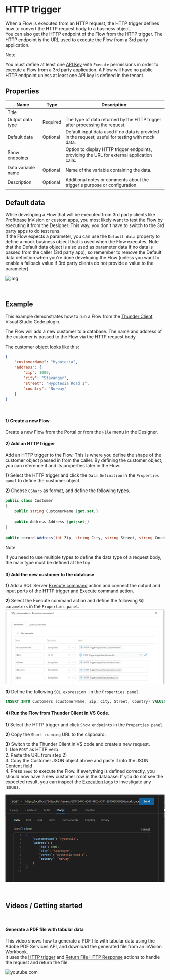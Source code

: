 # HTTP trigger

When a Flow is executed from an HTTP request, the HTTP trigger defines how to convert the HTTP request body to a business object.  
You can also get the HTTP endpoint of the Flow from the HTTP trigger. The HTTP endpoint is the URL used to execute the Flow from a 3rd party application.

> [!Note]
> You must define at least one [API Key](../tenants/api-keys.md) with `Execute` permissions in order to execute a Flow from a 3rd party application. A Flow will have no public HTTP endpoint unless at least one API key is defined in the tenant.

## Properties

| Name                 | Type     | Description                         |
|----------------------|----------|-------------------------------------|
| Title                |          |  |
| Output data type           | Required |The type of data returned by the HTTP trigger after processing the request. |
| Default data | Optional | Default input data used if no data is provided in the request; useful for testing with mock data. |
| Show endpoints |  | Option to display HTTP trigger endpoints, providing the URL for external application calls.|
| Data variable name          | Optional | Name of the variable containing the data. |
| Description          | Optional |  Additional notes or comments about the trigger's purpose or configuration.   |

## Default data
While developing a Flow that will be executed from 3rd party clients like Profitbase InVision or custom apps, you most likely want to test the Flow by executing it from the Designer. This way, you don't have to switch to the 3rd party apps to do test runs.  
If the Flow expects a parameter, you can use the `Default data` property to define a mock business object that is used when the Flow executes. Note that the Default data object is also used as parameter data if no data is passed from the caller (3rd party app), so remember to remove the Default data definition when you're done developing the Flow (unless you want to enable a fallback value if 3rd party clients do not provide a value to the parameter).


![img](https://profitbasedocs.blob.core.windows.net/flowimages/http-trigger.png)

<br/>

## Example

This example demonstrates how to run a Flow from the [Thunder Client](https://marketplace.visualstudio.com/items?itemName=rangav.vscode-thunder-client) Visual Studio Code plugin.  

The Flow will add a new customer to a database. The name and address of the customer is passed to the Flow via the HTTP request body.

The customer object looks like this:
```json
{
    "customerName": "Hypotesia",
    "address": {
        "zip": 1000,
        "city": "Stavanger",
        "street": "Hypotesia Road 1",
        "country": "Norway"
    }
}
```
<br/>

#### 1) Create a new Flow

Create a new Flow from the Portal or from the `File` menu in the Designer.

#### 2) Add an HTTP trigger

Add an HTTP trigger to the Flow. This is where you define the shape of the customer object passed in from the caller. By defining the customer object, you can reference it and its properties later in the Flow.  

**1)** Select the HTTP trigger and click the `Data Definition` in the `Properties panel` to define the customer object.  

**2)** Choose `CSharp` as format, and define the following types.  

```csharp
public class Customer
{
    public string CustomerName {get;set;}

    public Address Address {get;set;}
}

public record Address(int Zip, string City, string Street, string Country);
```
> [!NOTE]
> If you need to use multiple types to define the data type of a request body, the main type must be defined at the top.


#### 3) Add the new customer to the database

**1)** Add a SQL Server [Execute command](../actions/sql-server/execute-command.md) action and connect the output and input ports of the HTTP trigger and Execute command action.  

**2)** Select the Execute command action and define the following `SQL parameters` in the `Properties panel`.
![img](../../../images/http-trigger-example-sql-parameters.png)

**3)** Define the following `SQL expression ` in the `Properties panel`.
```sql
INSERT INTO Customers (CustomerName, Zip, City, Street, Country) VALUES(@CustomerName, @Zip, @City, @Street, @Country)
```

#### 4) Run the Flow from Thunder Client in VS Code.

**1)** Select the HTTP trigger and click `Show endpoints` in the `Properties panel`.  

**2)** Copy the `Short running` URL to the clipboard.  

**3)** Switch to the Thunder Client in VS code and create a new request.  
       1. Use `POST` as HTTP verb  
       2. Paste the URL from step 2)  
       3. Copy the Customer JSON object above and paste it into the JSON Content field  
       4. Press `Send` to execute the Flow. If everything is defined correctly, you should now have a new customer row in the database. If you do not see the expected result, you can inspect the [Execution logs](../flows/execution-logs.md) to investigate any issues.
       
![img](../../../images/http-trigger-example-thunder-client.PNG)

<br/>

## Videos / Getting started

<br/>

#### Generate a PDF file with tabular data
This video shows how to generate a PDF file with tabular data using the Adobe PDF Services API, and download the generated file from an InVision Workbook.  
It uses the [HTTP trigger](http-trigger.md) and [Return File HTTP Response](../actions/http/return-file-http-response.md) actions to handle the request and return the file.

![youtube.com](https://www.youtube.com/watch?v=mNDQqBQRmmM)